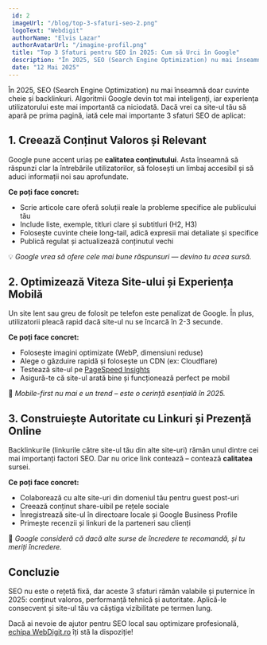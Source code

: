 ```yaml
---
 id: 2
 imageUrl: "/blog/top-3-sfaturi-seo-2.png"
 logoText: "Webdigit"
 authorName: "Elvis Lazar"
 authorAvatarUrl: "/imagine-profil.png"
 title: "Top 3 Sfaturi pentru SEO în 2025: Cum să Urci în Google"
 description: "În 2025, SEO (Search Engine Optimization) nu mai înseamnă doar cuvinte cheie și backlinkuri. Algoritmii Google ..."
 date: "12 Mai 2025"
---
```


În 2025, SEO (Search Engine Optimization) nu mai înseamnă doar cuvinte cheie și backlinkuri. Algoritmii Google devin tot mai inteligenți, iar experiența utilizatorului este mai importantă ca niciodată. Dacă vrei ca site-ul tău să apară pe prima pagină, iată cele mai importante 3 sfaturi SEO de aplicat:

## 1. **Creează Conținut Valoros și Relevant**

Google pune accent uriaș pe **calitatea conținutului**. Asta înseamnă să răspunzi clar la întrebările utilizatorilor, să folosești un limbaj accesibil și să aduci informații noi sau aprofundate.

**Ce poți face concret:**

- Scrie articole care oferă soluții reale la probleme specifice ale publicului tău
- Include liste, exemple, titluri clare și subtitluri (H2, H3)
- Folosește cuvinte cheie long-tail, adică expresii mai detaliate și specifice
- Publică regulat și actualizează conținutul vechi

💡 _Google vrea să ofere cele mai bune răspunsuri — devino tu acea sursă._

## 2. **Optimizează Viteza Site-ului și Experiența Mobilă**

Un site lent sau greu de folosit pe telefon este penalizat de Google. În plus, utilizatorii pleacă rapid dacă site-ul nu se încarcă în 2-3 secunde.

**Ce poți face concret:**

- Folosește imagini optimizate (WebP, dimensiuni reduse)
- Alege o găzduire rapidă și folosește un CDN (ex: Cloudflare)
- Testează site-ul pe [PageSpeed Insights](https://pagespeed.web.dev/)
- Asigură-te că site-ul arată bine și funcționează perfect pe mobil

📱 _Mobile-first nu mai e un trend – este o cerință esențială în 2025._

## 3. **Construiește Autoritate cu Linkuri și Prezență Online**

Backlinkurile (linkurile către site-ul tău din alte site-uri) rămân unul dintre cei mai importanți factori SEO. Dar nu orice link contează – contează **calitatea** sursei.

**Ce poți face concret:**

- Colaborează cu alte site-uri din domeniul tău pentru guest post-uri
- Creează conținut share-uibil pe rețele sociale
- Înregistrează site-ul în directoare locale și Google Business Profile
- Primește recenzii și linkuri de la parteneri sau clienți

🔗 _Google consideră că dacă alte surse de încredere te recomandă, și tu meriți încredere._

## Concluzie

SEO nu este o rețetă fixă, dar aceste 3 sfaturi rămân valabile și puternice în 2025: conținut valoros, performanță tehnică și autoritate. Aplică-le consecvent și site-ul tău va câștiga vizibilitate pe termen lung.

Dacă ai nevoie de ajutor pentru SEO local sau optimizare profesională, [echipa WebDigit.ro](https://webdigit.ro) îți stă la dispoziție!
